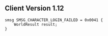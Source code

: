 ## Client Version 1.12

```rust,ignore
smsg SMSG_CHARACTER_LOGIN_FAILED = 0x0041 {
    WorldResult result;    
}

```
